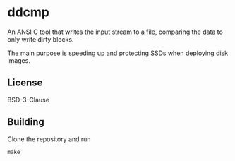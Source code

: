 # ddcmp

An ANSI C tool that writes the input stream to a file, comparing the data to only
write dirty blocks.

The main purpose is speeding up and protecting SSDs when deploying disk images.

## License

BSD-3-Clause

## Building

Clone the repository and run

```
make
```

